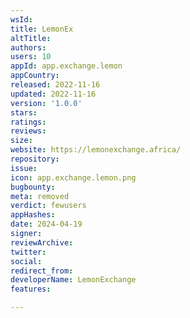 ```yaml
---
wsId: 
title: LemonEx
altTitle: 
authors: 
users: 10
appId: app.exchange.lemon
appCountry: 
released: 2022-11-16
updated: 2022-11-16
version: '1.0.0'
stars: 
ratings: 
reviews: 
size: 
website: https://lemonexchange.africa/
repository: 
issue: 
icon: app.exchange.lemon.png
bugbounty: 
meta: removed
verdict: fewusers
appHashes: 
date: 2024-04-19
signer: 
reviewArchive: 
twitter: 
social: 
redirect_from: 
developerName: LemonExchange
features: 

---
```


